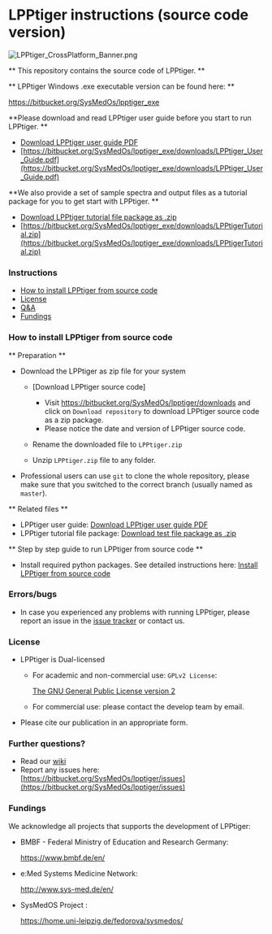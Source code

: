 # LPPtiger instructions (source code version) #

![LPPtiger_CrossPlatform_Banner.png](https://bitbucket.org/repo/b8ygkn/images/462710922-LPPtiger_CrossPlatform_Banner.png)

** This repository contains the source code of LPPtiger. **

** LPPtiger Windows .exe executable version can be found here: **

https://bitbucket.org/SysMedOs/lpptiger_exe



**Please download and read LPPtiger user guide before you start to run LPPtiger. **

+ [Download LPPtiger user guide PDF](https://bitbucket.org/SysMedOs/lpptiger_exe/downloads/LPPtiger_User_Guide.pdf)
+ [https://bitbucket.org/SysMedOs/lpptiger_exe/downloads/LPPtiger_User_Guide.pdf](https://bitbucket.org/SysMedOs/lpptiger_exe/downloads/LPPtiger_User_Guide.pdf)

**We also provide a set of sample spectra and output files as a tutorial package for you to get start with LPPtiger. **

+ [Download LPPtiger tutorial file package as .zip](https://bitbucket.org/SysMedOs/lpptiger_exe/downloads/LPPtigerTutorial.zip)
+ [https://bitbucket.org/SysMedOs/lpptiger_exe/downloads/LPPtigerTutorial.zip](https://bitbucket.org/SysMedOs/lpptiger_exe/downloads/LPPtigerTutorial.zip)



### Instructions ###


* [How to install LPPtiger from source code](#markdown-header-how-to-install-lpptiger-from-source-code)
* [License](#markdown-header-license)
* [Q&A](#markdown-header-further-questions)
* [Fundings](#markdown-header-fundings)



### How to install LPPtiger from source code ###
** Preparation **

+ Download the LPPtiger as zip file for your system

    - [Download LPPtiger source code]

        + Visit https://bitbucket.org/SysMedOs/lpptiger/downloads and click on `Download repository` to download LPPtiger source code as a zip package.
        + Please notice the date and version of LPPtiger source code.

    - Rename the downloaded file to `LPPtiger.zip`
    - Unzip `LPPtiger.zip` file to any folder.

+ Professional users can use `git` to clone the whole repository, please make sure that you switched to the correct branch (usually named as `master`).

** Related files **

+ LPPtiger user guide: [Download LPPtiger user guide PDF](https://bitbucket.org/SysMedOs/lpptiger_exe/downloads/LPPtiger_User_Guide.pdf)
+ LPPtiger tutorial file package: [Download test file package as .zip](https://bitbucket.org/SysMedOs/lpptiger_exe/downloads/LPPtigerTutorial.zip)

** Step  by step guide to run LPPtiger from source code **

+ Install required python packages. See detailed instructions here: [Install LPPtiger from source code](https://bitbucket.org/SysMedOs/lpptiger/wiki/Install%20LPPtiger%20from%20source%20code)



### Errors/bugs ###
    
+ In case you experienced any problems with running LPPtiger, please report an issue in the [issue tracker](https://bitbucket.org/SysMedOs/lpptiger/issues) or contact us.

### License ###

+ LPPtiger is Dual-licensed
    * For academic and non-commercial use: `GPLv2 License`: 
    
        [The GNU General Public License version 2](https://www.gnu.org/licenses/old-licenses/gpl-2.0.en.html)

    * For commercial use: please contact the develop team by email.

+ Please cite our publication in an appropriate form. 

### Further questions? ###

* Read our [wiki](https://bitbucket.org/SysMedOs/lpptiger/wiki/Home)
* Report any issues here: [https://bitbucket.org/SysMedOs/lpptiger/issues](https://bitbucket.org/SysMedOs/lpptiger/issues)


### Fundings ###
We acknowledge all projects that supports the development of LPPtiger:

+ BMBF - Federal Ministry of Education and Research Germany:

    https://www.bmbf.de/en/

+ e:Med Systems Medicine Network:

    http://www.sys-med.de/en/

+ SysMedOS Project : 

    https://home.uni-leipzig.de/fedorova/sysmedos/